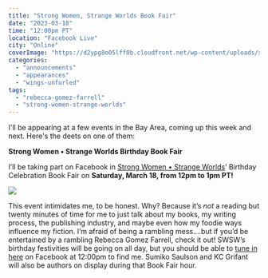 ```yaml
---
title: "Strong Women, Strange Worlds Book Fair"
date: "2023-03-18"
time: "12:00pm PT"
location: "Facebook Live"
city: "Online"
coverImage: "https://d2ypg8o05lff0b.cloudfront.net/wp-content/uploads/sites/3/2023/03/15031743/bookfairs3-18-23.jpg"
categories:
  - "announcements"
  - "appearances"
  - "wings-unfurled"
tags:
  - "rebecca-gomez-farrell"
  - "strong-women-strange-worlds"
---
```


I'll be appearing at a few events in the Bay Area, coming up this week and next. Here's the deets on one of them:

**Strong Women • Strange Worlds Birthday Book Fair**

I’ll be taking part on Facebook in [Strong Women • Strange Worlds](https://strongwomenstrangeworlds.weebly.com/)’ Birthday Celebration Book Fair on **Saturday, March 18, from 12pm to 1pm PT!**

![](https://d2ypg8o05lff0b.cloudfront.net/wp-content/uploads/sites/3/2023/03/15031743/bookfairs3-18-23.jpg)

This event intimidates me, to be honest. Why? Because it’s _not_ a reading but twenty minutes of time for me to just talk about my books, my writing process, the publishing industry, and maybe even how my foodie ways influence my fiction. I’m afraid of being a rambling mess....but if you’d be entertained by a rambling Rebecca Gomez Farrell, check it out! SWSW’s birthday festivities will be going on all day, but you should be able to [tune in here](https://fb.me/e/2BcceGZU5) on Facebook at 12:00pm to find me. Sumiko Saulson and KC Grifant will also be authors on display during that Book Fair hour.
